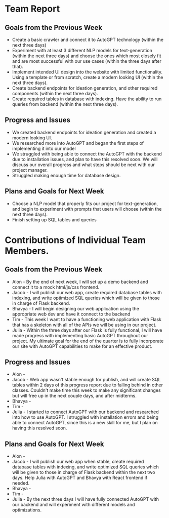 # Team Report
## Goals from the Previous Week
* Create a basic crawler and connect it to AutoGPT technology (within the next three days)
* Experiment with at least 3 different NLP models for text-generation (within the next three days) and choose the ones which most closely fit and are most successful with our use cases (within the three days after that). 
* Implement intended UI design into the website with limited functionality. Using a template or from scratch, create a modern looking UI (within the next three days). 
* Create backend endpoints for ideation generation, and other required components (within the next three days). 
* Create required tables in database with indexing. Have the ability to run queries from backend (within the next three days). 

## Progress and Issues
* We created backend endpoints for ideation generation and created a modern looking UI.
* We researched more into AutoGPT and began the first steps of implementing it into our model
* We struggled with being able to connect the AutoGPT with the backend due to installation issues, and plan to have this resolved soon. We will discuss our overall progress and what steps should be next with our project manager.
* Struggled making enough time for database design.

## Plans and Goals for Next Week
* Choose a NLP model that properly fits our project for text-generation, and begin to experiment with prompts that users will choose (within the next three days).
* Finish setting up SQL tables and queries





# Contributions of Individual Team Members.
## Goals from the Previous Week
* Alon - By the end of next week, I will set up a demo backend and connect it to a mock html/js/css frontend.
* Jacob - I will publish our web app, create required database tables with indexing, and write optimized SQL queries which will be given to those in charge of Flask backend.
* Bhavya - I will begin designing our web application using the appropriate web dev and have it connect to the backend 
* Tim - This week I want to have a functioning web application with Flask that has a skeleton with all of the APIs we will be using in our project.
* Julia - Within the three days after our Flask is fully functional, I will have made progress with implementing basic AutoGPT throughout our project. My ultimate goal for the end of the quarter is to fully incorporate our site with AutoGPT capabilities to make for an effective product.

## Progress and Issues
* Alon - 
* Jacob - Web app wasn't stable enough for publish, and will create SQL tables within 2 days of this progress report due to falling behind in other classes. Couldn't make time this week to make any significant changes but will free up in the next couple days, and after midterms.
* Bhavya - 
* Tim -  
* Julia - I started to connect AutoGPT with our backend and researched into how to use AutoGPT. I struggled with installation errors and being able to connect AutoGPT, since this is a new skill for me, but I plan on having this resolved soon.


## Plans and Goals for Next Week
* Alon - 
* Jacob - I will publish our web app when stable, create required database tables with indexing, and write optimized SQL queries which will be given to those in charge of Flask backend within the next two days. Help Julia with AutoGPT and Bhavya with React frontend if needed.
* Bhavya - 
* Tim -  
* Julia - By the next three days I will have fully connected AutoGPT with our backend and will experiment with different models and optimizations.
